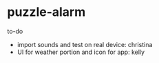 # puzzle-alarm
to-do
- import sounds and test on real device: christina 
- UI for weather portion and icon for app: kelly

